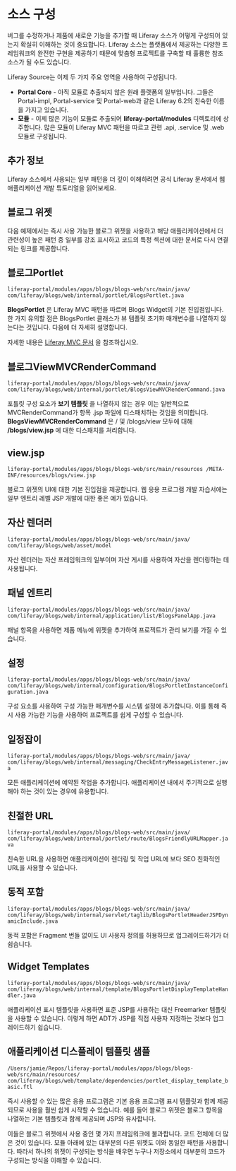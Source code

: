 # 소스 구성

버그를 수정하거나 제품에 새로운 기능을 추가할 때 Liferay 소스가 어떻게 구성되어 있는지 확실히 이해하는 것이 중요합니다. Liferay 소스는 플랫폼에서 제공하는 다양한 프레임워크의 완전한 구현을 제공하기 때문에 맞춤형 프로젝트를 구축할 때 훌륭한 참조 소스가 될 수도 있습니다.

Liferay Source는 이제 두 가지 주요 영역을 사용하여 구성됩니다.

* **Portal Core** - 아직 모듈로 추출되지 않은 원래 플랫폼의 일부입니다. 그들은 Portal-impl, Portal-service 및 Portal-web과 같은 Liferay 6.2의 친숙한 이름을 가지고 있습니다.
* **모듈** - 이제 많은 기능이 모듈로 추출되어 **liferay-portal/modules** 디렉토리에 상주합니다. 많은 모듈이 Liferay MVC 패턴을 따르고 관련 .api, .service 및 .web 모듈로 구성됩니다.

## 추가 정보

Liferay 소스에서 사용되는 일부 패턴을 더 깊이 이해하려면 공식 Liferay 문서에서 웹 애플리케이션 개발 튜토리얼을 읽어보세요.

## 블로그 위젯

다음 예제에서는 즉시 사용 가능한 블로그 위젯을 사용하고 해당 애플리케이션에서 더 관련성이 높은 패턴 중 일부를 강조 표시하고 코드의 특정 섹션에 대한 문서로 다시 연결되는 링크를 제공합니다.

## 블로그Portlet

`liferay-portal/modules/apps/blogs/blogs-web/src/main/java/
com/liferay/blogs/web/internal/portlet/BlogsPortlet.java`

**BlogsPortlet** 은 Liferay MVC 패턴을 따르며 Blogs Widget의 기본 진입점입니다. 한 가지 유의할 점은 BlogsPortlet 클래스가 뷰 템플릿 초기화 매개변수를 나열하지 않는다는 것입니다. 다음에 더 자세히 설명합니다.

자세한 내용은 [Liferay MVC 문서](https://help.liferay.com/hc/ko/articles/360029028191-Liferay-MVC-Portlet) 을 참조하십시오.

## 블로그ViewMVCRenderCommand

`liferay-portal/modules/apps/blogs/blogs-web/src/main/java/
com/liferay/blogs/web/internal/portlet/BlogsViewMVCRenderCommand.java`

포틀릿 구성 요소가 **보기 템플릿** 을 나열하지 않는 경우 이는 일반적으로 MVCRenderCommand가 항목 .jsp 파일에 디스패치하는 것임을 의미합니다. **BlogsViewMVCRenderCommand** 은 / 및 /blogs/view 모두에 대해 **/blogs/view.jsp** 에 대한 디스패치를 처리합니다.

## view.jsp

`liferay-portal/modules/apps/blogs/blogs-web/src/main/resources
/META-INF/resources/blogs/view.jsp`

블로그 위젯의 UI에 대한 기본 진입점을 제공합니다. 웹 응용 프로그램 개발 자습서에는 일부 엔트리 레벨 JSP 개발에 대한 좋은 예가 있습니다.

## 자산 렌더러

`liferay-portal/modules/apps/blogs/blogs-web/src/main/java/
com/liferay/blogs/web/asset/model`

자산 렌더러는 자산 프레임워크의 일부이며 자산 게시를 사용하여 자산을 렌더링하는 데 사용됩니다.

## 패널 엔트리

`liferay-portal/modules/apps/blogs/blogs-web/src/main/java/
com/liferay/blogs/web/internal/application/list/BlogsPanelApp.java`

패널 항목을 사용하면 제품 메뉴에 위젯을 추가하여 프로젝트가 관리 보기를 가질 수 있습니다.

## 설정

`liferay-portal/modules/apps/blogs/blogs-web/src/main/java/
com/liferay/blogs/web/internal/configuration/BlogsPortletInstanceConfiguration.java`

구성 요소를 사용하여 구성 가능한 매개변수를 시스템 설정에 추가합니다. 이를 통해 즉시 사용 가능한 기능을 사용하여 프로젝트를 쉽게 구성할 수 있습니다.

## 일정잡이

`liferay-portal/modules/apps/blogs/blogs-web/src/main/java/
com/liferay/blogs/web/internal/messaging/CheckEntryMessageListener.java`

모든 애플리케이션에 예약된 작업을 추가합니다. 애플리케이션 내에서 주기적으로 실행해야 하는 것이 있는 경우에 유용합니다.

## 친절한 URL

`liferay-portal/modules/apps/blogs/blogs-web/src/main/java/
com/liferay/blogs/web/internal/portlet/route/BlogsFriendlyURLMapper.java`

친숙한 URL을 사용하면 애플리케이션이 렌더링 및 작업 URL에 보다 SEO 친화적인 URL을 사용할 수 있습니다.

## 동적 포함

`liferay-portal/modules/apps/blogs/blogs-web/src/main/java/
com/liferay/blogs/web/internal/servlet/taglib/BlogsPortletHeaderJSPDynamicInclude.java`

동적 포함은 Fragment 번들 없이도 UI 사용자 정의를 허용하므로 업그레이드하기가 더 쉽습니다.

## Widget Templates

`liferay-portal/modules/apps/blogs/blogs-web/src/main/java/
com/liferay/blogs/web/internal/template/BlogsPortletDisplayTemplateHandler.java`

애플리케이션 표시 템플릿을 사용하면 표준 JSP를 사용하는 대신 Freemarker 템플릿을 사용할 수 있습니다. 이렇게 하면 ADT가 JSP를 직접 사용자 지정하는 것보다 업그레이드하기 쉽습니다.

## 애플리케이션 디스플레이 템플릿 샘플

`/Users/jamie/Repos/liferay-portal/modules/apps/blogs/blogs-web/src/main/resources/
com/liferay/blogs/web/template/dependencies/portlet_display_template_basic.ftl`

즉시 사용할 수 있는 많은 응용 프로그램은 기본 응용 프로그램 표시 템플릿과 함께 제공되므로 사용을 훨씬 쉽게 시작할 수 있습니다. 예를 들어 블로그 위젯은 블로그 항목을 나열하는 기본 템플릿과 함께 제공되며 JSP와 유사합니다.

이들은 블로그 위젯에서 사용 중인 몇 가지 프레임워크에 불과합니다. 코드 전체에 더 많은 것이 있습니다. 모듈 아래에 있는 대부분의 다른 위젯도 이와 동일한 패턴을 사용합니다. 따라서 하나의 위젯이 구성되는 방식을 배우면 누구나 저장소에서 대부분의 코드가 구성되는 방식을 이해할 수 있습니다.